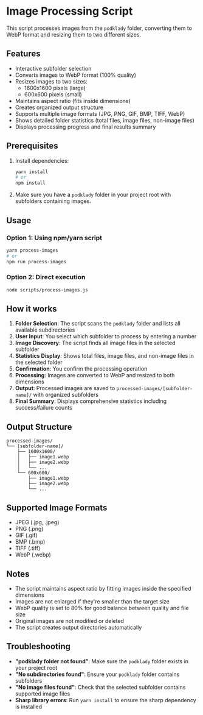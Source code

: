 # Image Processing Script

This script processes images from the `podklady` folder, converting them to WebP format and resizing them to two different sizes.

## Features

- Interactive subfolder selection
- Converts images to WebP format (100% quality)
- Resizes images to two sizes:
  - 1600x1600 pixels (large)
  - 600x600 pixels (small)
- Maintains aspect ratio (fits inside dimensions)
- Creates organized output structure
- Supports multiple image formats (JPG, PNG, GIF, BMP, TIFF, WebP)
- Shows detailed folder statistics (total files, image files, non-image files)
- Displays processing progress and final results summary

## Prerequisites

1. Install dependencies:

   ```bash
   yarn install
   # or
   npm install
   ```

2. Make sure you have a `podklady` folder in your project root with subfolders containing images.

## Usage

### Option 1: Using npm/yarn script

```bash
yarn process-images
# or
npm run process-images
```

### Option 2: Direct execution

```bash
node scripts/process-images.js
```

## How it works

1. **Folder Selection**: The script scans the `podklady` folder and lists all available subdirectories
2. **User Input**: You select which subfolder to process by entering a number
3. **Image Discovery**: The script finds all image files in the selected subfolder
4. **Statistics Display**: Shows total files, image files, and non-image files in the selected folder
5. **Confirmation**: You confirm the processing operation
6. **Processing**: Images are converted to WebP and resized to both dimensions
7. **Output**: Processed images are saved to `processed-images/[subfolder-name]/` with organized subfolders
8. **Final Summary**: Displays comprehensive statistics including success/failure counts

## Output Structure

```
processed-images/
└── [subfolder-name]/
    ├── 1600x1600/
    │   ├── image1.webp
    │   ├── image2.webp
    │   └── ...
    └── 600x600/
        ├── image1.webp
        ├── image2.webp
        └── ...
```

## Supported Image Formats

- JPEG (.jpg, .jpeg)
- PNG (.png)
- GIF (.gif)
- BMP (.bmp)
- TIFF (.tiff)
- WebP (.webp)

## Notes

- The script maintains aspect ratio by fitting images inside the specified dimensions
- Images are not enlarged if they're smaller than the target size
- WebP quality is set to 80% for good balance between quality and file size
- Original images are not modified or deleted
- The script creates output directories automatically

## Troubleshooting

- **"podklady folder not found"**: Make sure the `podklady` folder exists in your project root
- **"No subdirectories found"**: Ensure your `podklady` folder contains subfolders
- **"No image files found"**: Check that the selected subfolder contains supported image files
- **Sharp library errors**: Run `yarn install` to ensure the sharp dependency is installed
